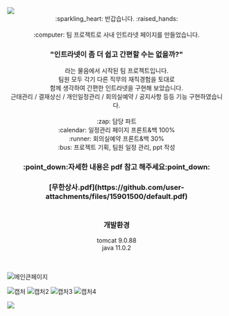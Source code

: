 <img src="https://capsule-render.vercel.app/api?type=waving&color=BDBDC8&height=150&section=header&text=Muhan%20READ%20ME&fontSize=15"/>

<div align=center>
:sparkling_heart: 반갑습니다. :raised_hands: <br><br>
:computer: 팀 프로젝트로 사내 인트라넷 페이지를 만들었습니다.
<h3>"인트라넷이 좀 더 쉽고 간편할 수는 없을까?"</h3>
라는 물음에서 시작된 팀 프로젝트입니다. <br>
팀원 모두 각기 다른 직무의 재직경험을 토대로 <br> 
함께 생각하여 간편한 인트라넷을 구현해 보았습니다.<br>
근태관리 / 결재상신 / 개인일정관리 / 회의실예약 / 공지사항 등등 기능 구현하였습니다.
 <br> <br> 
:zap: 담당 파트 <br>
:calendar: 일정관리 페이지 프론트&백 100% <br>
:runner: 회의실예약 프론트&백 30% <br>
:bus: 프로젝트 기획, 팀원 일정 관리, ppt 작성 
<h3>:point_down:자세한 내용은 pdf 참고 해주세요:point_down:<h3>
[무한상사.pdf](https://github.com/user-attachments/files/15901500/default.pdf)
 <br> <br> 
<h3>개발환경</h3>
tomcat 9.0.88 <br>
java 11.0.2
 <br> <br>  <br> 



</div>



![메인큰페이지](https://github.com/min2mini/muhan/assets/159765032/2e1a9d79-a2a0-4301-9488-e3fa0eb2699b)

![캡처](https://github.com/min2mini/muhan/assets/159765032/e3985cc4-8dcf-4d8c-818e-7dee24a2edf9)
![캡처2](https://github.com/min2mini/muhan/assets/159765032/077f9653-5004-4832-a435-b8338d09574d)
![캡처3](https://github.com/min2mini/muhan/assets/159765032/217354a9-dcde-433e-8e49-6d3a14a82799)
![캡처4](https://github.com/min2mini/muhan/assets/159765032/f8d26253-e894-447b-8405-773ef6265a2e)

<img src="https://capsule-render.vercel.app/api?type=waving&color=BDBDC8&height=150&section=footer"/>

